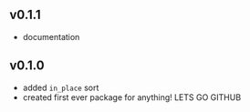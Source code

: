 ## v0.1.1
- documentation

## v0.1.0
- added `in_place` sort
- created first ever package for anything! LETS GO GITHUB
